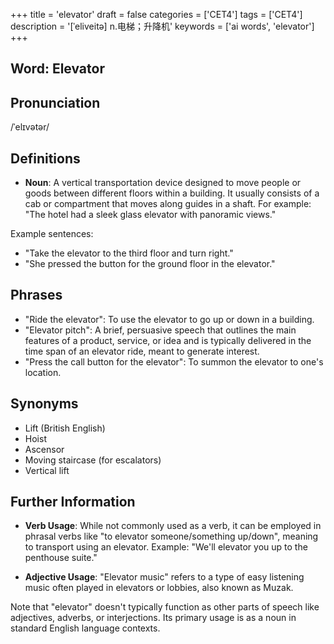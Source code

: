 +++
title = 'elevator'
draft = false
categories = ['CET4']
tags = ['CET4']
description = '[ˈeliveitə] n.电梯；升降机'
keywords = ['ai words', 'elevator']
+++

## Word: Elevator

## Pronunciation
/ˈelɪvətər/

## Definitions
- **Noun**: A vertical transportation device designed to move people or goods between different floors within a building. It usually consists of a cab or compartment that moves along guides in a shaft. For example: "The hotel had a sleek glass elevator with panoramic views."

Example sentences:
- "Take the elevator to the third floor and turn right."
- "She pressed the button for the ground floor in the elevator."

## Phrases
- "Ride the elevator": To use the elevator to go up or down in a building.
- "Elevator pitch": A brief, persuasive speech that outlines the main features of a product, service, or idea and is typically delivered in the time span of an elevator ride, meant to generate interest.
- "Press the call button for the elevator": To summon the elevator to one's location.

## Synonyms
- Lift (British English)
- Hoist
- Ascensor
- Moving staircase (for escalators)
- Vertical lift

## Further Information
- **Verb Usage**: While not commonly used as a verb, it can be employed in phrasal verbs like "to elevator someone/something up/down", meaning to transport using an elevator. Example: "We'll elevator you up to the penthouse suite."

- **Adjective Usage**: "Elevator music" refers to a type of easy listening music often played in elevators or lobbies, also known as Muzak.

Note that "elevator" doesn't typically function as other parts of speech like adjectives, adverbs, or interjections. Its primary usage is as a noun in standard English language contexts.
